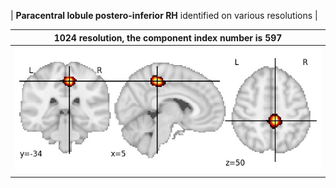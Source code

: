 


| **Paracentral lobule postero-inferior RH** identified on various resolutions |

| 1024 resolution, the component index number is 597|  
|:---:|  
| ![Component 1024](../1024/final/597.jpg "From component 1024: Paracentral lobule postero-inferior RH") |